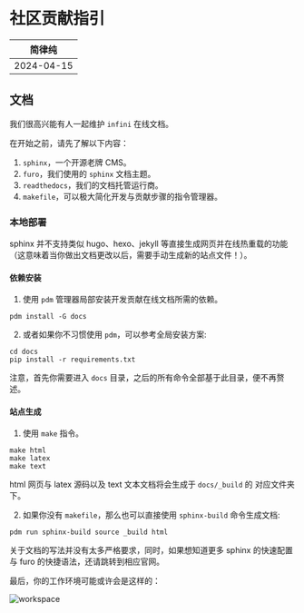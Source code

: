 # 社区贡献指引

|   简律纯    |
| ---------- |
| 2024-04-15 |

## 文档

我们很高兴能有人一起维护 `infini` 在线文档。

在开始之前，请先了解以下内容：

1. `sphinx`，一个开源老牌 CMS。
2. `furo`，我们使用的 `sphinx` 文档主题。
3. `readthedocs`，我们的文档托管运行商。
4. `makefile`，可以极大简化开发与贡献步骤的指令管理器。

### 本地部署

sphinx 并不支持类似 hugo、hexo、jekyll 等直接生成网页并在线热重载的功能（这意味着当你做出文档更改以后，需要手动生成新的站点文件！）。

#### 依赖安装

1. 使用 `pdm` 管理器局部安装开发贡献在线文档所需的依赖。

```shell
pdm install -G docs
```

2. 或者如果你不习惯使用 `pdm`，可以参考全局安装方案:

```shell
cd docs
pip install -r requirements.txt
```

注意，首先你需要进入 `docs` 目录，之后的所有命令全部基于此目录，便不再赘述。

#### 站点生成

1. 使用 `make` 指令。

```shell
make html
make latex
make text
```

html 网页与 latex 源码以及 text 文本文档将会生成于 `docs/_build` 的 对应文件夹下。

2. 如果你没有 `makefile`，那么也可以直接使用 `sphinx-build` 命令生成文档:

```shell
pdm run sphinx-build source _build html
```

关于文档的写法并没有太多严格要求，同时，如果想知道更多 sphinx 的快速配置与 furo 的快捷语法，还请跳转到相应官网。

最后，你的工作环境可能或许会是这样的：

![workspace](https://infini.hydroroll.team/zh-cn/latest/_static/workspace.png)
